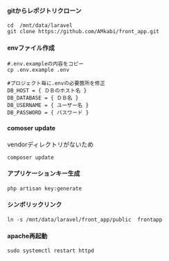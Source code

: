 #### gitからレポジトリクローン
```
cd  /mnt/data/laravel
git clone https://github.com/AMkabi/front_app.git
```

#### envファイル作成
```
#.env.exampleの内容をコピー
cp .env.example .env

#プロジェクト毎に.envの必要箇所を修正
DB_HOST = { ＤＢのホスト名 }
DB_DATABASE = { ＤＢ名 }
DB_USERNAME = { ユーザー名 }
DB_PASSWORD = { パスワード }
```

#### comoser update
vendorディレクトリがないため
```
composer update
```

#### アプリケーションキー生成
```
php artisan key:generate
```

#### シンボリックリンク
```
ln -s /mnt/data/laravel/front_app/public  frontapp
```

#### apache再起動
```
sudo systemctl restart httpd
```
